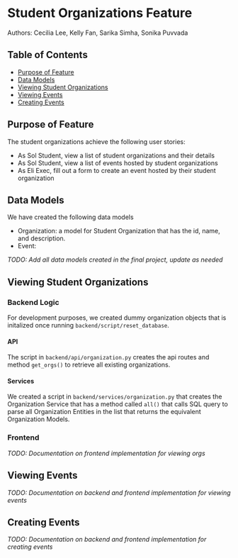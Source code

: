 # Student Organizations Feature

Authors: Cecilia Lee, Kelly Fan, Sarika Simha, Sonika Puvvada

## Table of Contents

* [Purpose of Feature](#purpose-of-feature)
* [Data Models](#data-models)
* [Viewing Student Organizations](#viewing-student-organizations)
* [Viewing Events](#viewing-events)
* [Creating Events](#creating-events)

## Purpose of Feature

The student organizations achieve the following user stories:

- As Sol Student, view a list of student organizations and their details
- As Sol Student, view a list of events hosted by student organizations
- As Eli Exec, fill out a form to create an event hosted by their student organization

## Data Models

We have created the following data models
- Organization: a model for Student Organization that has the id, name, and description. 
- Event: 

*TODO: Add all data models created in the final project, update as needed*

## Viewing Student Organizations

### Backend Logic

For development purposes, we created dummy organization objects that is initalized once running `backend/script/reset_database`. 

#### API
The script in `backend/api/organization.py` creates the api routes and method `get_orgs()` to retrieve all existing organizations.

#### Services
We created a script in `backend/services/organization.py` that creates the Organization Service that has a method called `all()` that calls SQL query to parse all Organization Entities in the list that returns the equivalent Organization Models. 

### Frontend

*TODO: Documentation on frontend implementation for viewing orgs*

## Viewing Events

*TODO: Documentation on backend and frontend implementation for viewing events*

## Creating Events

*TODO: Documentation on backend and frontend implementation for creating events*
